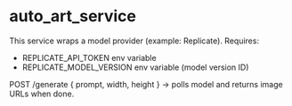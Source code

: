# auto_art_service

This service wraps a model provider (example: Replicate). Requires:

- REPLICATE_API_TOKEN env variable
- REPLICATE_MODEL_VERSION env variable (model version ID)

POST /generate { prompt, width, height } -> polls model and returns image URLs when done.
